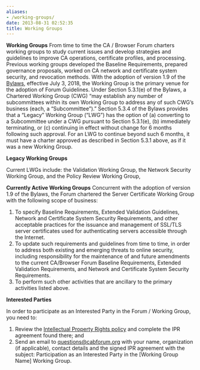 ```yaml
---
aliases:
- /working-groups/
date: 2013-08-31 02:52:35
title: Working Groups
---
```


**Working Groups**
From time to time the CA / Browser Forum charters working groups to study current issues and develop strategies and guidelines to improve CA operations, certificate profiles, and processing. Previous working groups developed the Baseline Requirements, prepared governance proposals, worked on CA network and certificate system security, and revocation methods. With the adoption of version 1.9 of the [Bylaws][1], effective July 3, 2018, the Working Group is the primary venue for the adoption of Forum Guidelines. Under Section 5.3.1(e) of the Bylaws, a Chartered Working Group (CWG) “may establish any number of subcommittees within its own Working Group to address any of such CWG’s business (each, a “Subcommittee”).” Section 5.3.4 of the Bylaws provides that a “Legacy” Working Group (“LWG”) has the option of (a) converting to a Subcommittee under a CWG pursuant to Section 5.3.1(e), (b) immediately terminating, or (c) continuing in effect without change for 6 months following such approval. For an LWG to continue beyond such 6 months, it must have a charter approved as described in Section 5.3.1 above, as if it was a new Working Group.

**Legacy Working Groups**

Current LWGs include: the Validation Working Group, the Network Security Working Group, and the Policy Review Working Group,

**Currently Active Working Groups**
Concurrent with the adoption of version 1.9 of the Bylaws, the Forum chartered the Server Certificate Working Group with the following scope of business:

1. To specify Baseline Requirements, Extended Validation Guidelines, Network and Certificate System Security Requirements, and other acceptable practices for the issuance and management of SSL/TLS server certificates used for authenticating servers accessible through the Internet.
1. To update such requirements and guidelines from time to time, in order to address both existing and emerging threats to online security, including responsibility for the maintenance of and future amendments to the current CA/Browser Forum Baseline Requirements, Extended Validation Requirements, and Network and Certificate System Security Requirements.
1. To perform such other activities that are ancillary to the primary activities listed above.

**Interested Parties**

In order to participate as an Interested Party in the Forum / Working Group, you need to:

1. Review the [Intellectual Property Rights policy](/about/ipr-policy/ "IPR Policy") and complete the IPR agreement found there; and
1. Send an email to [questions@cabforum.org](mailto:questions@cabforum.org) with your name, organization (if applicable), contact details and the signed IPR agreement with the subject: Participation as an Interested Party in the \[Working Group Name\] Working Group.

[1]: /about/bylaws-history/